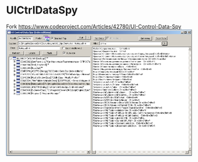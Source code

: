 # UICtrlDataSpy
Fork https://www.codeproject.com/Articles/42780/UI-Control-Data-Spy
![screenshot](https://github.com/trdm/UICtrlDataSpy/blob/master/Pict/Scr.png)